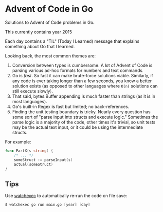 # Advent of Code in Go

Solutions to Advent of Code problems in Go.

This currently contains year 2015

Each day contains a "TIL" (Today I Learned) message that explains something about Go that I learned.

Looking back, the most common themes are:

1. Conversion between types is cumbersome. A lot of Advent of Code is parsing various ad-hoc formats for numbers and text commands.
2. Go is *fast*. So fast it can make brute-force solutions viable. Similarly, if any code is ever taking longer than a few seconds, you know a better solution exists (as opposed to other languages where `O(n)` solutions can still execute slowly).
3. That said, bytes.Buffer appending is much faster than strings (as it is in most languages).
4. Go's built-in Regex is fast but limited; no back-references.
5. Finding the unit testing boundary is tricky. Nearly every question has some sort of "parse input into structs and execute logic." Sometimes the parse logic is a majority of the code, other times it's trivial, so unit tests may be the actual text input, or it could be using the intermediate structs.

For example:

```go
func PartX(s string) {
	/* ... */
	someStruct := parseInput(s)
	actual(someStruct)
}
```

## Tips

Use [watchexec](https://watchexec.github.io/) to automatically re-run the code on file save:
```shell
$ watchexec go run main.go [year] [day]
```